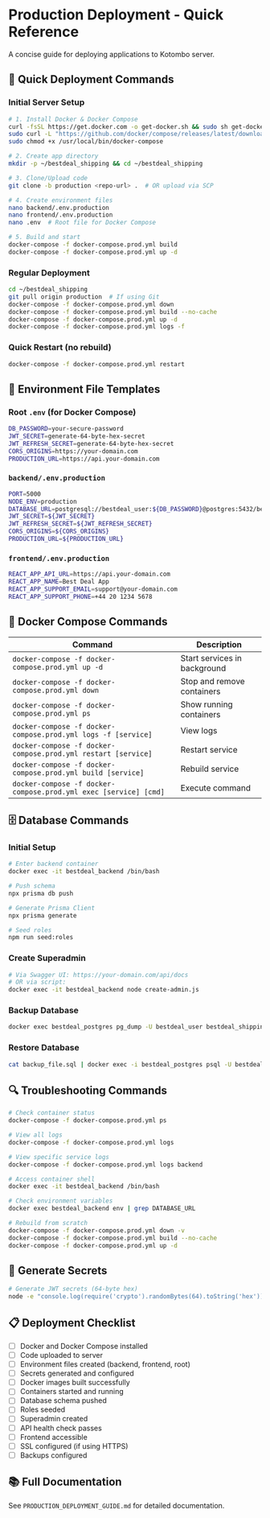 # Production Deployment - Quick Reference

A concise guide for deploying applications to Kotombo server.

## 🚀 Quick Deployment Commands

### Initial Server Setup
```bash
# 1. Install Docker & Docker Compose
curl -fsSL https://get.docker.com -o get-docker.sh && sudo sh get-docker.sh
sudo curl -L "https://github.com/docker/compose/releases/latest/download/docker-compose-$(uname -s)-$(uname -m)" -o /usr/local/bin/docker-compose
sudo chmod +x /usr/local/bin/docker-compose

# 2. Create app directory
mkdir -p ~/bestdeal_shipping && cd ~/bestdeal_shipping

# 3. Clone/Upload code
git clone -b production <repo-url> .  # OR upload via SCP

# 4. Create environment files
nano backend/.env.production
nano frontend/.env.production
nano .env  # Root file for Docker Compose

# 5. Build and start
docker-compose -f docker-compose.prod.yml build
docker-compose -f docker-compose.prod.yml up -d
```

### Regular Deployment
```bash
cd ~/bestdeal_shipping
git pull origin production  # If using Git
docker-compose -f docker-compose.prod.yml down
docker-compose -f docker-compose.prod.yml build --no-cache
docker-compose -f docker-compose.prod.yml up -d
docker-compose -f docker-compose.prod.yml logs -f
```

### Quick Restart (no rebuild)
```bash
docker-compose -f docker-compose.prod.yml restart
```

## 📝 Environment File Templates

### Root `.env` (for Docker Compose)
```bash
DB_PASSWORD=your-secure-password
JWT_SECRET=generate-64-byte-hex-secret
JWT_REFRESH_SECRET=generate-64-byte-hex-secret
CORS_ORIGINS=https://your-domain.com
PRODUCTION_URL=https://api.your-domain.com
```

### `backend/.env.production`
```bash
PORT=5000
NODE_ENV=production
DATABASE_URL=postgresql://bestdeal_user:${DB_PASSWORD}@postgres:5432/bestdeal_shipping?schema=public
JWT_SECRET=${JWT_SECRET}
JWT_REFRESH_SECRET=${JWT_REFRESH_SECRET}
CORS_ORIGINS=${CORS_ORIGINS}
PRODUCTION_URL=${PRODUCTION_URL}
```

### `frontend/.env.production`
```bash
REACT_APP_API_URL=https://api.your-domain.com
REACT_APP_NAME=Best Deal App
REACT_APP_SUPPORT_EMAIL=support@your-domain.com
REACT_APP_SUPPORT_PHONE=+44 20 1234 5678
```

## 🔧 Docker Compose Commands

| Command | Description |
|---------|-------------|
| `docker-compose -f docker-compose.prod.yml up -d` | Start services in background |
| `docker-compose -f docker-compose.prod.yml down` | Stop and remove containers |
| `docker-compose -f docker-compose.prod.yml ps` | Show running containers |
| `docker-compose -f docker-compose.prod.yml logs -f [service]` | View logs |
| `docker-compose -f docker-compose.prod.yml restart [service]` | Restart service |
| `docker-compose -f docker-compose.prod.yml build [service]` | Rebuild service |
| `docker-compose -f docker-compose.prod.yml exec [service] [cmd]` | Execute command |

## 🗄️ Database Commands

### Initial Setup
```bash
# Enter backend container
docker exec -it bestdeal_backend /bin/bash

# Push schema
npx prisma db push

# Generate Prisma Client
npx prisma generate

# Seed roles
npm run seed:roles
```

### Create Superadmin
```bash
# Via Swagger UI: https://your-domain.com/api/docs
# OR via script:
docker exec -it bestdeal_backend node create-admin.js
```

### Backup Database
```bash
docker exec bestdeal_postgres pg_dump -U bestdeal_user bestdeal_shipping > backup_$(date +%Y%m%d_%H%M%S).sql
```

### Restore Database
```bash
cat backup_file.sql | docker exec -i bestdeal_postgres psql -U bestdeal_user -d bestdeal_shipping
```

## 🔍 Troubleshooting Commands

```bash
# Check container status
docker-compose -f docker-compose.prod.yml ps

# View all logs
docker-compose -f docker-compose.prod.yml logs

# View specific service logs
docker-compose -f docker-compose.prod.yml logs backend

# Access container shell
docker exec -it bestdeal_backend /bin/bash

# Check environment variables
docker exec bestdeal_backend env | grep DATABASE_URL

# Rebuild from scratch
docker-compose -f docker-compose.prod.yml down -v
docker-compose -f docker-compose.prod.yml build --no-cache
docker-compose -f docker-compose.prod.yml up -d
```

## 🔐 Generate Secrets

```bash
# Generate JWT secrets (64-byte hex)
node -e "console.log(require('crypto').randomBytes(64).toString('hex'))"
```

## 📋 Deployment Checklist

- [ ] Docker and Docker Compose installed
- [ ] Code uploaded to server
- [ ] Environment files created (backend, frontend, root)
- [ ] Secrets generated and configured
- [ ] Docker images built successfully
- [ ] Containers started and running
- [ ] Database schema pushed
- [ ] Roles seeded
- [ ] Superadmin created
- [ ] API health check passes
- [ ] Frontend accessible
- [ ] SSL configured (if using HTTPS)
- [ ] Backups configured

## 📚 Full Documentation

See `PRODUCTION_DEPLOYMENT_GUIDE.md` for detailed documentation.


